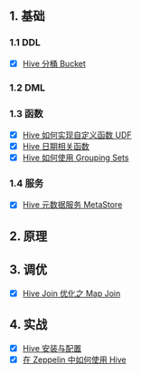 
## 1. 基础

### 1.1 DDL

- [x] [Hive 分桶 Bucket](https://smartsi.blog.csdn.net/article/details/127799255)

### 1.2 DML

### 1.3 函数

- [x] [Hive 如何实现自定义函数 UDF](https://blog.csdn.net/SunnyYoona/article/details/126211216)
- [x] [Hive 日期相关函数](https://smartsi.blog.csdn.net/article/details/52987726)
- [x] [Hive 如何使用 Grouping Sets](https://smartsi.blog.csdn.net/article/details/126325198)

### 1.4 服务


- [x] [Hive 元数据服务 MetaStore](https://smartsi.blog.csdn.net/article/details/124440004)

## 2. 原理


## 3. 调优

- [x] [Hive Join 优化之 Map Join](https://smartsi.blog.csdn.net/article/details/121190775)

## 4. 实战

- [x] [Hive 安装与配置](https://smartsi.blog.csdn.net/article/details/126198200)
- [x] [在 Zeppelin 中如何使用 Hive](https://smartsi.blog.csdn.net/article/details/125031162)

